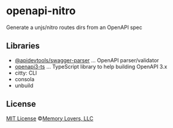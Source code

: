 # openapi-nitro

Generate a unjs/nitro routes dirs from an OpenAPI spec

## Libraries

- [@apidevtools/swagger-parser](https://www.npmjs.com/package/@apidevtools/swagger-parser) ... OpenAPI parser/validator
- [openapi3-ts](https://www.npmjs.com/package/openapi3-ts) ... TypeScript library to help building OpenAPI 3.x
- citty: CLI
- consola
- unbuild

## License

[MIT License](/LICENSE) ©[Memory Lovers, LLC](https://memory-lovers.com)

